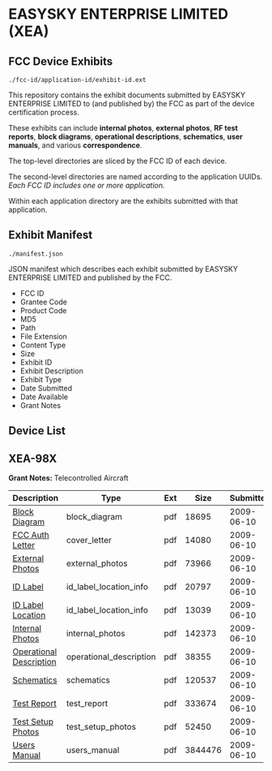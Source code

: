 # EASYSKY ENTERPRISE LIMITED (XEA)
## FCC Device Exhibits

```
./fcc-id/application-id/exhibit-id.ext
```

This repository contains the exhibit documents submitted by EASYSKY ENTERPRISE LIMITED to (and published by) the FCC as part of the device certification process.

These exhibits can include **internal photos**, **external photos**, **RF test reports**, **block diagrams**, **operational descriptions**, **schematics**, **user manuals**, and various **correspondence**.

The top-level directories are sliced by the FCC ID of each device.

The second-level directories are named according to the application UUIDs. *Each FCC ID includes one or more application.*

Within each application directory are the exhibits submitted with that application. 

## Exhibit Manifest

```
./manifest.json
```

JSON manifest which describes each exhibit submitted by EASYSKY ENTERPRISE LIMITED and published by the FCC.

- FCC ID
- Grantee Code
- Product Code
- MD5
- Path
- File Extension
- Content Type
- Size
- Exhibit ID
- Exhibit Description
- Exhibit Type
- Date Submitted
- Date Available
- Grant Notes

## Device List
## XEA-98X
**Grant Notes:** Telecontrolled Aircraft

| Description | Type | Ext | Size | Submitted | Available |
| ----------- | ---- | --- | ---- | --------- | --------- |
| [Block Diagram](XEA-98X/b057fce346e385996026018acbbe31eb/1122396.pdf) | block_diagram | pdf | 18695 | 2009-06-10 | 2009-06-10 |
| [FCC Auth Letter](XEA-98X/b057fce346e385996026018acbbe31eb/1122414.pdf) | cover_letter | pdf | 14080 | 2009-06-10 | 2009-06-10 |
| [External Photos](XEA-98X/b057fce346e385996026018acbbe31eb/1122397.pdf) | external_photos | pdf | 73966 | 2009-06-10 | 2009-06-10 |
| [ID Label](XEA-98X/b057fce346e385996026018acbbe31eb/1122398.pdf) | id_label_location_info | pdf | 20797 | 2009-06-10 | 2009-06-10 |
| [ID Label Location](XEA-98X/b057fce346e385996026018acbbe31eb/1122399.pdf) | id_label_location_info | pdf | 13039 | 2009-06-10 | 2009-06-10 |
| [Internal Photos](XEA-98X/b057fce346e385996026018acbbe31eb/1122400.pdf) | internal_photos | pdf | 142373 | 2009-06-10 | 2009-06-10 |
| [Operational Description](XEA-98X/b057fce346e385996026018acbbe31eb/1122401.pdf) | operational_description | pdf | 38355 | 2009-06-10 | 2009-06-10 |
| [Schematics](XEA-98X/b057fce346e385996026018acbbe31eb/1122402.pdf) | schematics | pdf | 120537 | 2009-06-10 | 2009-06-10 |
| [Test Report](XEA-98X/b057fce346e385996026018acbbe31eb/1122403.pdf) | test_report | pdf | 333674 | 2009-06-10 | 2009-06-10 |
| [Test Setup Photos](XEA-98X/b057fce346e385996026018acbbe31eb/1122404.pdf) | test_setup_photos | pdf | 52450 | 2009-06-10 | 2009-06-10 |
| [Users Manual](XEA-98X/b057fce346e385996026018acbbe31eb/1122405.pdf) | users_manual | pdf | 3844476 | 2009-06-10 | 2009-06-10 |
